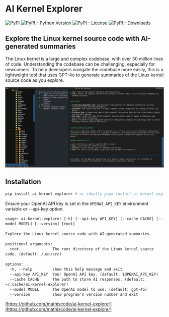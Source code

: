 # AI Kernel Explorer

[![PyPI](https://img.shields.io/pypi/v/ai-kernel-explorer?color=blue)](https://pypi.org/project/ai-kernel-explorer/)
[![PyPI - Python Version](https://img.shields.io/pypi/pyversions/ai-kernel-explorer)](https://pypi.org/project/ai-kernel-explorer/)
[![PyPI - License](https://img.shields.io/pypi/l/ai-kernel-explorer?color=blue)](https://pypi.org/project/ai-kernel-explorer/)
[![PyPI - Downloads](https://img.shields.io/pypi/dm/ai-kernel-explorer)](https://pypi.org/project/ai-kernel-explorer/)

## Explore the Linux kernel source code with AI-generated summaries

The Linux kernel is a large and complex codebase, with over 30 million lines of code. Understanding the codebase can be challenging, especially for newcomers. To help developers navigate the codebase more easily, this is a lightweight tool that uses GPT-4o to generate summaries of the Linux kernel source code as you explore.

![screenshot](https://raw.githubusercontent.com/mathiscode/ai-kernel-explorer/main/assets/screenshot1.png)

## Installation

```bash
pip install ai-kernel-explorer # or ideally pipx install ai-kernel-explorer
```

Ensure your OpenAI API key is set in the `OPENAI_API_KEY` environment variable or --api-key option.

```text
usage: ai-kernel-explorer [-h] [--api-key API_KEY] [--cache CACHE] [--model MODEL] [--version] [root]

Explore the Linux kernel source code with AI-generated summaries.

positional arguments:
  root               The root directory of the Linux kernel source code. (default: /usr/src)

options:
  -h, --help         show this help message and exit
  --api-key API_KEY  Your OpenAI API key. (default: $OPENAI_API_KEY)
  --cache CACHE      The path to store AI responses. (default: ~/.cache/ai-kernel-explorer)
  --model MODEL      The OpenAI model to use. (default: gpt-4o)
  --version          show program's version number and exit
```

[https://github.com/mathiscode/ai-kernel-explorer](https://github.com/mathiscode/ai-kernel-explorer)
